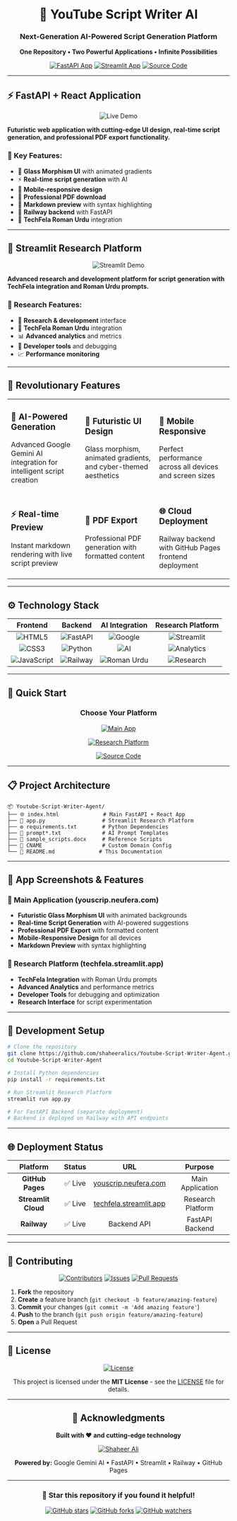 <div align="center">

# 🚀 YouTube Script Writer AI

### Next-Generation AI-Powered Script Generation Platform

**One Repository • Two Powerful Applications • Infinite Possibilities**

[![FastAPI App](https://img.shields.io/badge/🌟_Launch_Main_App-3b82f6?style=for-the-badge&logo=react&logoColor=white)](https://youscrip.neufera.com)
[![Streamlit App](https://img.shields.io/badge/🔬_Research_Platform-8b5cf6?style=for-the-badge&logo=streamlit&logoColor=white)](https://techfela.streamlit.app)
[![Source Code](https://img.shields.io/badge/📚_View_Source-ec4899?style=for-the-badge&logo=github&logoColor=white)](https://github.com/shaheeralics/Youtube-Script-Writer-Agent)

</div>

---

## ⚡ FastAPI + React Application

<div align="center">
<img src="https://img.shields.io/badge/Live_Demo-youscrip.neufera.com-3b82f6?style=for-the-badge&logo=globe&logoColor=white" alt="Live Demo">
</div>

**Futuristic web application with cutting-edge UI design, real-time script generation, and professional PDF export functionality.**

### 🎨 Key Features:
- 🎨 **Glass Morphism UI** with animated gradients
- ⚡ **Real-time script generation** with AI
- 📱 **Mobile-responsive design** 
- 📄 **Professional PDF download**
- 🌟 **Markdown preview** with syntax highlighting
- 🚀 **Railway backend** with FastAPI
- 🎯 **TechFela Roman Urdu** integration

---

## 🔬 Streamlit Research Platform

<div align="center">
<img src="https://img.shields.io/badge/Live_Demo-techfela.streamlit.app-8b5cf6?style=for-the-badge&logo=streamlit&logoColor=white" alt="Streamlit Demo">
</div>

**Advanced research and development platform for script generation with TechFela integration and Roman Urdu prompts.**

### 🧪 Research Features:
- 🧪 **Research & development** interface
- 🤖 **TechFela Roman Urdu** integration
- 📊 **Advanced analytics** and metrics
- 🔧 **Developer tools** and debugging
- 📈 **Performance monitoring**

---

## 🌟 Revolutionary Features

<table>
<tr>
<td width="33%">

### 🤖 AI-Powered Generation
Advanced Google Gemini AI integration for intelligent script creation

</td>
<td width="33%">

### 🎨 Futuristic UI Design
Glass morphism, animated gradients, and cyber-themed aesthetics

</td>
<td width="33%">

### 📱 Mobile Responsive
Perfect performance across all devices and screen sizes

</td>
</tr>
<tr>
<td width="33%">

### ⚡ Real-time Preview
Instant markdown rendering with live script preview

</td>
<td width="33%">

### 📄 PDF Export
Professional PDF generation with formatted content

</td>
<td width="33%">

### 🌐 Cloud Deployment
Railway backend with GitHub Pages frontend deployment

</td>
</tr>
</table>

---

## ⚙️ Technology Stack

<div align="center">

| **Frontend** | **Backend** | **AI Integration** | **Research Platform** |
|:---:|:---:|:---:|:---:|
| ![HTML5](https://img.shields.io/badge/HTML5-E34F26?style=for-the-badge&logo=html5&logoColor=white) | ![FastAPI](https://img.shields.io/badge/FastAPI-009688?style=for-the-badge&logo=fastapi&logoColor=white) | ![Google](https://img.shields.io/badge/Google_Gemini-4285F4?style=for-the-badge&logo=google&logoColor=white) | ![Streamlit](https://img.shields.io/badge/Streamlit-FF4B4B?style=for-the-badge&logo=streamlit&logoColor=white) |
| ![CSS3](https://img.shields.io/badge/CSS3-1572B6?style=for-the-badge&logo=css3&logoColor=white) | ![Python](https://img.shields.io/badge/Python-3776AB?style=for-the-badge&logo=python&logoColor=white) | ![AI](https://img.shields.io/badge/TechFela-8b5cf6?style=for-the-badge&logo=robot&logoColor=white) | ![Analytics](https://img.shields.io/badge/Analytics-06b6d4?style=for-the-badge&logo=chart-line&logoColor=white) |
| ![JavaScript](https://img.shields.io/badge/JavaScript-F7DF1E?style=for-the-badge&logo=javascript&logoColor=black) | ![Railway](https://img.shields.io/badge/Railway-0B0D0E?style=for-the-badge&logo=railway&logoColor=white) | ![Roman Urdu](https://img.shields.io/badge/Roman_Urdu-ec4899?style=for-the-badge&logo=language&logoColor=white) | ![Research](https://img.shields.io/badge/Research_Tools-059669?style=for-the-badge&logo=microscope&logoColor=white) |

</div>

---

## 🚀 Quick Start

<div align="center">

### Choose Your Platform

[![Main App](https://img.shields.io/badge/🌟_Launch_Main_App-Click_Here-3b82f6?style=for-the-badge&logo=rocket&logoColor=white)](https://youscrip.neufera.com)

[![Research Platform](https://img.shields.io/badge/🔬_Research_Platform-Click_Here-8b5cf6?style=for-the-badge&logo=streamlit&logoColor=white)](https://techfela.streamlit.app)

[![Source Code](https://img.shields.io/badge/📚_Explore_Code-Click_Here-ec4899?style=for-the-badge&logo=github&logoColor=white)](https://github.com/shaheeralics/Youtube-Script-Writer-Agent)

</div>

---

## 📋 Project Architecture

```
📦 Youtube-Script-Writer-Agent/
├── 🌐 index.html              # Main FastAPI + React App
├── 🔬 app.py                  # Streamlit Research Platform  
├── ⚙️ requirements.txt        # Python Dependencies
├── 📝 prompt*.txt             # AI Prompt Templates
├── 📄 sample_scripts.docx     # Reference Scripts
├── 🚀 CNAME                   # Custom Domain Config
└── 📖 README.md              # This Documentation
```

---

## 🎯 App Screenshots & Features

### 🌟 Main Application (youscrip.neufera.com)
- **Futuristic Glass Morphism UI** with animated backgrounds
- **Real-time Script Generation** with AI-powered suggestions
- **Professional PDF Export** with formatted content
- **Mobile-Responsive Design** for all devices
- **Markdown Preview** with syntax highlighting

### 🔬 Research Platform (techfela.streamlit.app)
- **TechFela Integration** with Roman Urdu prompts
- **Advanced Analytics** and performance metrics
- **Developer Tools** for debugging and optimization
- **Research Interface** for script experimentation

---

## 🔧 Development Setup

```bash
# Clone the repository
git clone https://github.com/shaheeralics/Youtube-Script-Writer-Agent.git
cd Youtube-Script-Writer-Agent

# Install Python dependencies
pip install -r requirements.txt

# Run Streamlit Research Platform
streamlit run app.py

# For FastAPI Backend (separate deployment)
# Backend is deployed on Railway with API endpoints
```

---

## 🌐 Deployment Status

| Platform | Status | URL | Purpose |
|:---:|:---:|:---:|:---:|
| **GitHub Pages** | ✅ Live | [youscrip.neufera.com](https://youscrip.neufera.com) | Main Application |
| **Streamlit Cloud** | ✅ Live | [techfela.streamlit.app](https://techfela.streamlit.app) | Research Platform |
| **Railway** | ✅ Live | Backend API | FastAPI Backend |

---

## 🤝 Contributing

<div align="center">

[![Contributors](https://img.shields.io/badge/Contributors-Welcome-brightgreen?style=for-the-badge&logo=handshake&logoColor=white)](#)
[![Issues](https://img.shields.io/badge/Issues-Open-blue?style=for-the-badge&logo=github&logoColor=white)](#)
[![Pull Requests](https://img.shields.io/badge/PRs-Welcome-green?style=for-the-badge&logo=git&logoColor=white)](#)

</div>

1. **Fork** the repository
2. **Create** a feature branch (`git checkout -b feature/amazing-feature`)
3. **Commit** your changes (`git commit -m 'Add amazing feature'`)
4. **Push** to the branch (`git push origin feature/amazing-feature`)
5. **Open** a Pull Request

---

## 📄 License

<div align="center">

[![License](https://img.shields.io/badge/License-MIT-yellow?style=for-the-badge&logo=opensourceinitiative&logoColor=white)](LICENSE)

This project is licensed under the **MIT License** - see the [LICENSE](LICENSE) file for details.

</div>

---

<div align="center">

## 🙏 Acknowledgments

**Built with ❤️ and cutting-edge technology**

[![Shaheer Ali](https://img.shields.io/badge/Developer-Shaheer_Ali-3b82f6?style=for-the-badge&logo=github&logoColor=white)](https://github.com/shaheeralics)

**Powered by:** Google Gemini AI • FastAPI • Streamlit • Railway • GitHub Pages

---

### 🌟 Star this repository if you found it helpful!

[![GitHub stars](https://img.shields.io/github/stars/shaheeralics/Youtube-Script-Writer-Agent?style=social)](https://github.com/shaheeralics/Youtube-Script-Writer-Agent/stargazers)
[![GitHub forks](https://img.shields.io/github/forks/shaheeralics/Youtube-Script-Writer-Agent?style=social)](https://github.com/shaheeralics/Youtube-Script-Writer-Agent/network/members)
[![GitHub watchers](https://img.shields.io/github/watchers/shaheeralics/Youtube-Script-Writer-Agent?style=social)](https://github.com/shaheeralics/Youtube-Script-Writer-Agent/watchers)

</div>

